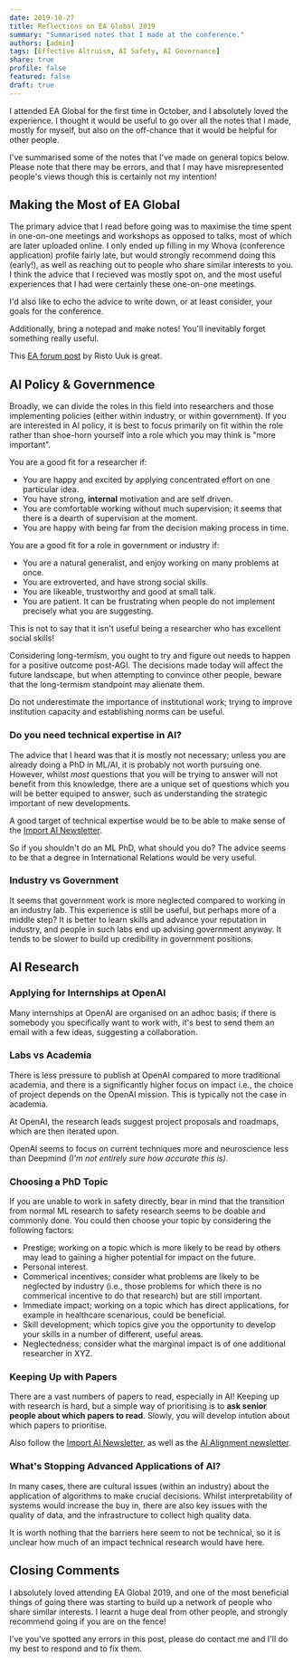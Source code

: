 ```yaml
---
date: 2019-10-27
title: Reflections on EA Global 2019
summary: "Summarised notes that I made at the conference."
authors: [admin]
tags: [Effective Altruism, AI Safety, AI Governance]
share: true
profile: false
featured: false
draft: true
---
```

I attended EA Global for the first time in October, and I absolutely loved the experience. I thought it would be useful to go over all the notes that I made, mostly for myself, but also on the off-chance that it would be helpful for other people. 

I've summarised some of the notes that I've made on general topics below. Please note that there may be errors, and that I may have misrepresented people's views though this is certainly not my intention!

## Making the Most of EA Global

The primary advice that I read before going was to maximise the time spent in one-on-one meetings and workshops as opposed to talks, most of which are later uploaded online. I only ended up filling in my Whova (conference application) profile fairly late, but would strongly recommend doing this (early!), as well as reaching out to people who share similar interests to you. I think the advice that I recieved was mostly spot on, and the most useful experiences that I had were certainly these one-on-one meetings. 

I'd also like to echo the advice to write down, or at least consider, your goals for the conference. 

Additionally, bring a notepad and make notes! You'll inevitably forget something really useful. 

This [EA forum post](https://forum.effectivealtruism.org/posts/5hKDjrGocGcreH3DC/how-to-get-the-maximum-value-out-of-effective-altruism) by Risto Uuk is great. 

## AI Policy & Governmence

Broadly, we can divide the roles in this field into researchers and those implementing policies (either within industry, or within government). If you are interested in AI policy, it is best to focus primarily on fit within the role rather than shoe-horn yourself into a role which you may think is "more important".

You are a good fit for a researcher if:

- You are happy and excited by applying concentrated effort on one particular idea.
- You have strong, **internal** motivation and are self driven.
- You are comfortable working without much supervision; it seems that there is a dearth of supervision at the moment.
- You are happy with being far from the decision making process in time.

You are a good fit for a role in government or industry if:

- You are a natural generalist, and enjoy working on many problems at once.
- You are extroverted, and have strong social skills.
- You are likeable, trustworthy and good at small talk.
- You are patient. It can be frustrating when people do not implement precisely what you are suggesting.

This is not to say that it isn't useful being a researcher who has excellent social skills!

Considering long-termism, you ought to try and figure out needs to happen for a positive outcome post-AGI. The decisions made today will affect the future landscape, but when attempting to convince other people, beware that the long-termism standpoint may alienate them. 

Do not underestimate the importance of institutional work; trying to improve institution capacity and establishing norms can be useful. 

### Do you need technical expertise in AI?

The advice that I heard was that it is mostly not necessary; unless you are already doing a PhD in ML/AI, it is probably not worth pursuing one. However, whilst *most* questions that you will be trying to answer will not benefit from this knowledge, there are a unique set of questions which you will be better equiped to answer, such as understanding the strategic important of new developments. 

A good target of technical expertise would be to be able to make sense of the [Import AI Newsletter](https://jack-clark.net/).

So if you shouldn't do an ML PhD, what should you do? The advice seems to be that a degree in International Relations would be very useful. 

### Industry vs Government

It seems that government work is more neglected compared to working in an industry lab. This experience is still be useful, but perhaps more of a middle step? It is better to learn skills and advance your reputation in industry, and people in such labs end up advising government anyway. It tends to be slower to build up credibility in government positions. 

## AI Research

### Applying for Internships at OpenAI

Many internships at OpenAI are organised on an adhoc basis; if there is somebody you specifically want to work with, it's best to send them an email with a few ideas, suggesting a collaboration. 

### Labs vs Academia

There is less pressure to publish at OpenAI compared to more traditional academia, and there is a significantly higher focus on impact i.e., the choice of project depends on the OpenAI mission. This is typically not the case in academia. 

At OpenAI, the research leads suggest project proposals and roadmaps, which are then iterated upon. 

OpenAI seems to focus on current techniques more and neuroscience less than Deepmind *(I'm not entirely sure how accurate this is)*.

### Choosing a PhD Topic

If you are unable to work in safety directly, bear in mind that the transition from normal ML research to safety research seems to be doable and commonly done. You could then choose your topic by considering the following factors:

- Prestige; working on a topic which is more likely to be read by others may lead to gaining a higher potential for impact on the future.
- Personal interest.
- Commerical incentives; consider what problems are likely to be neglected by industry (i.e., those problems for which there is no commerical incentive to do that research) but are still important.
- Immediate impact; working on a topic which has direct applications, for example in healthcare scenarious, could be beneficial.
- Skill development; which topics give you the opportunity to develop your skills in a number of different, useful areas.
- Neglectedness; consider what the marginal impact is of one additional researcher in XYZ.

### Keeping Up with Papers

There are a vast numbers of papers to read, especially in AI! Keeping up with research is hard, but a simple way of prioritising is to **ask senior people about which papers to read**. Slowly, you will develop intution about which papers to prioritise. 

Also follow the [Import AI Newsletter](https://jack-clark.net/), as well as the [AI Alignment newsletter](https://rohinshah.com/alignment-newsletter/). 

### What's Stopping Advanced Applications of AI?

In many cases, there are cultural issues (within an industry) about the application of algorithms to make crucial decisions. Whilst interpretability of systems would increase the buy in, there are also key issues with the quality of data, and the infrastructure to collect high quality data. 

It is worth nothing that the barriers here seem to not be technical, so it is unclear how much of an impact technical research would have here. 

## Closing Comments

I absolutely loved attending EA Global 2019, and one of the most beneficial things of going there was starting to build up a network of people who share similar interests. I learnt a huge deal from other people, and strongly recommend going if you are on the fence!

I've you've spotted any errors in this post, please do contact me and I'll do my best to respond and to fix them.